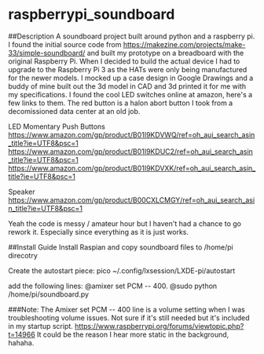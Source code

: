 # raspberrypi_soundboard

##Description
A soundboard project built around python and a raspberry pi. I found the initial source code from https://makezine.com/projects/make-33/simple-soundboard/ and built my prototype on a breadboard with the original Raspberry Pi. When I decided to build the actual device I had to upgrade to the Raspberry Pi 3 as the HATs were only being manufactured for the newer models. I mocked up a case design in Google Drawings and a buddy of mine built out the 3d model in CAD and 3d printed it for me with my specifications. I found the cool LED switches online at amazon, here's a few links to them. The red button is a halon abort button I took from a decomissioned data center at an old job.

LED Momentary Push Buttons
https://www.amazon.com/gp/product/B01I9KDVWQ/ref=oh_aui_search_asin_title?ie=UTF8&psc=1
https://www.amazon.com/gp/product/B01I9KDUC2/ref=oh_aui_search_asin_title?ie=UTF8&psc=1
https://www.amazon.com/gp/product/B01I9KDVXK/ref=oh_aui_search_asin_title?ie=UTF8&psc=1

Speaker
https://www.amazon.com/gp/product/B00CXLCMGY/ref=oh_aui_search_asin_title?ie=UTF8&psc=1


Yeah the code is messy / amateur hour but I haven't had a chance to go rework it. Especially since everything as it is just works.

##Install Guide
Install Raspian and copy soundboard files to /home/pi direcotry

Create the autostart piece:
pico ~/.config/lxsession/LXDE-pi/autostart

add the following lines:
@amixer set PCM -- 400.
@sudo python /home/pi/soundboard.py

###Note:
The Amixer set PCM -- 400 line is a volume setting when I was troubleshooting volume issues. Not sure if it's still needed but it's included in my startup script. https://www.raspberrypi.org/forums/viewtopic.php?t=14966
It could be the reason I hear more static in the background,  hahaha.
